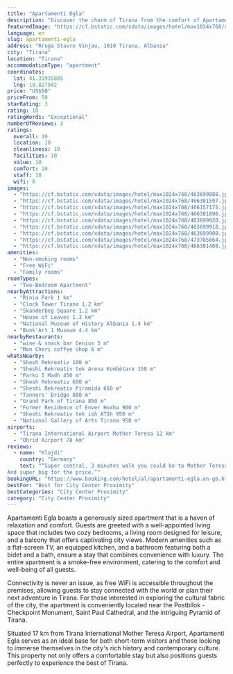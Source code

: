 ```yaml
---
title: "Apartamenti Egla"
description: "Discover the charm of Tirana from the comfort of Apartamenti Egla, a prime location for travelers seeking both tranquility and the vibrant heartbeat of the city."
featuredImage: "https://cf.bstatic.com/xdata/images/hotel/max1024x768/463699888.jpg?k=5569360ab5f8bbfa3be9558ff47a58db03e97d59c47938ed412dca1fb45382fd&o=&hp=1"
language: en
slug: apartamenti-egla
address: "Rruga Stavro Vinjau, 1010 Tirana, Albania"
city: "Tirana"
location: "Tirana"
accommodationType: "apartment"
coordinates:
  lat: 41.31935805
  lng: 19.827942
price: "US$50"
priceFrom: 50
starRating: 3
rating: 10
ratingWords: "Exceptional"
numberOfReviews: 3
ratings:
  overall: 10
  location: 10
  cleanliness: 10
  facilities: 10
  value: 10
  comfort: 10
  staff: 10
  wifi: 0
images:
  - "https://cf.bstatic.com/xdata/images/hotel/max1024x768/463699888.jpg?k=5569360ab5f8bbfa3be9558ff47a58db03e97d59c47938ed412dca1fb45382fd&o=&hp=1"
  - "https://cf.bstatic.com/xdata/images/hotel/max1024x768/466381597.jpg?k=90be1edc58928f2df98bd550393669314c10b11aceb4db9915965288ed3d7774&o=&hp=1"
  - "https://cf.bstatic.com/xdata/images/hotel/max1024x768/466157175.jpg?k=e31d4ab1e94784de89a682a1fd4dc1dcdaf4ce87d8e272fd1a126370c42be3c6&o=&hp=1"
  - "https://cf.bstatic.com/xdata/images/hotel/max1024x768/466381896.jpg?k=2c483214e5e17d90beac9610518fa6f14c53719caed8d003e2548f518cb5189a&o=&hp=1"
  - "https://cf.bstatic.com/xdata/images/hotel/max1024x768/463699920.jpg?k=d2248bb02a28c81b133a387fa7ec354a243bd2f93bcd4ac0eeeebe41fb0394bf&o=&hp=1"
  - "https://cf.bstatic.com/xdata/images/hotel/max1024x768/463699918.jpg?k=91ba3b85eaa9108631e7ed460d2930b471cc7436c26a1740ad2ee5a9d459536a&o=&hp=1"
  - "https://cf.bstatic.com/xdata/images/hotel/max1024x768/463699900.jpg?k=7fa50034be88f6c3f27b6700d29042784f716e967abcdc2925df1e555c73f78a&o=&hp=1"
  - "https://cf.bstatic.com/xdata/images/hotel/max1024x768/473785864.jpg?k=60da7c92b72eefa9270dadf4173b8e1b3db8e625d3e90f217db08edbb5f04a05&o=&hp=1"
  - "https://cf.bstatic.com/xdata/images/hotel/max1024x768/466381408.jpg?k=9ba4489613ed788b9d47437ca5f60c94e51ac2cb4998111822e32ccf0802fb93&o=&hp=1"
amenities:
  - "Non-smoking rooms"
  - "Free WiFi"
  - "Family rooms"
roomTypes:
  - "Two-Bedroom Apartment"
nearbyAttractions:
  - "Rinia Park 1 km"
  - "Clock Tower Tirana 1.2 km"
  - "Skanderbeg Square 1.2 km"
  - "House of Leaves 1.3 km"
  - "National Museum of History Albania 1.4 km"
  - "Bunk'Art 1 Museum 4.4 km"
nearbyRestaurants:
  - "wine & snack bar Genius 5 m"
  - "Mon Cheri coffee shop 8 m"
whatsNearby:
  - "Shesh Rekreativ 100 m"
  - "Sheshi Rekreativ tek Arena Kombëtare 150 m"
  - "Parku I Madh 450 m"
  - "Shesh Rekreativ 600 m"
  - "Sheshi Rekreativ Piramida 650 m"
  - "Tanners' Bridge 800 m"
  - "Grand Park of Tirana 850 m"
  - "Former Residence of Enver Hoxha 900 m"
  - "Sheshi Rekreativ tek ish ATSh 950 m"
  - "National Gallery of Arts Tirana 950 m"
airports:
  - "Tirana International Airport Mother Teresa 12 km"
  - "Ohrid Airport 78 km"
reviews:
  - name: "Klajdi"
    country: "Germany"
    text: "“Super central, 3 minutes walk you could be to Mother Teresa Square. Clean, and the owner could accommodate. We were allowed to check in early.
And super big for the price.”"
bookingURL: "https://www.booking.com/hotel/al/apartamenti-egla.en-gb.html?aid=8035640"
bestFor: "Best for City Center Proximity"
bestCategories: "City Center Proximity"
category: "City Center Proximity"
---
```


Apartamenti Egla boasts a generously sized apartment that is a haven of relaxation and comfort. Guests are greeted with a well-appointed living space that includes two cozy bedrooms, a living room designed for leisure, and a balcony that offers captivating city views. Modern amenities such as a flat-screen TV, an equipped kitchen, and a bathroom featuring both a bidet and a bath, ensure a stay that combines convenience with luxury. The entire apartment is a smoke-free environment, catering to the comfort and well-being of all guests.

Connectivity is never an issue, as free WiFi is accessible throughout the premises, allowing guests to stay connected with the world or plan their next adventure in Tirana. For those interested in exploring the cultural fabric of the city, the apartment is conveniently located near the Postbllok - Checkpoint Monument, Saint Paul Cathedral, and the intriguing Pyramid of Tirana.

Situated 17 km from Tirana International Mother Teresa Airport, Apartamenti Egla serves as an ideal base for both short-term visitors and those looking to immerse themselves in the city's rich history and contemporary culture. This property not only offers a comfortable stay but also positions guests perfectly to experience the best of Tirana.